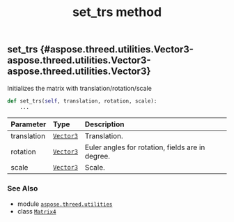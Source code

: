 ﻿---
title: set_trs method
second_title: Aspose.3D for Python via .NET API References
description: 
type: docs
weight: 90
url: /aspose.threed.utilities/matrix4/set_trs/
is_root: false
---

## set_trs {#aspose.threed.utilities.Vector3-aspose.threed.utilities.Vector3-aspose.threed.utilities.Vector3}

Initializes the matrix with translation/rotation/scale



```python
def set_trs(self, translation, rotation, scale):
    ...
```


| Parameter | Type | Description |
| :- | :- | :- |
| translation | [`Vector3`](/3d/python-net/aspose.threed.utilities/vector3) | Translation. |
| rotation | [`Vector3`](/3d/python-net/aspose.threed.utilities/vector3) | Euler angles for rotation, fields are in degree. |
| scale | [`Vector3`](/3d/python-net/aspose.threed.utilities/vector3) | Scale. |



### See Also
* module [`aspose.threed.utilities`](../../)
* class [`Matrix4`](/3d/python-net/aspose.threed.utilities/matrix4)
